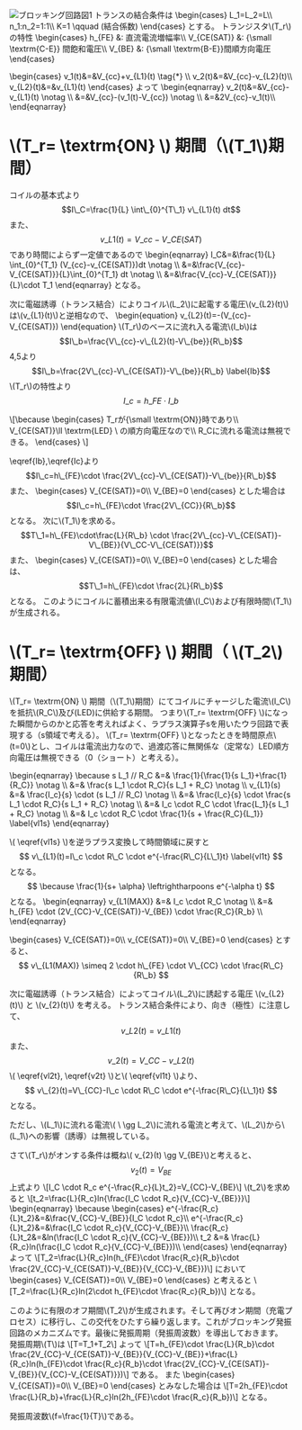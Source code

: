 ![ブロッキング回路図1](https://electronic-handicraft.work/wordpress/wp-content/uploads/2021/07/ブロッキング回路図1-1.png)
トランスの結合条件は
\begin{cases}
L\_1=L\_2=L\\\\
n\_1:n\_2=1:1\\\\
K=1 \qquad (結合係数)
\end{cases}
とする。
トランジスタ\\(T\_r\\)の特性
\begin{cases}
h\_{FE} &: 直流電流増幅率\\\\
V\_{CE(SAT)} &: {\small \textrm{C-E}} 間飽和電圧\\\\
V\_{BE} &: {\small \textrm{B-E}}間順方向電圧
\end{cases}

\begin{cases}
v\_1(t)&=&V\_{cc}+v\_{L1}(t) \tag{*} \\\\
v\_2(t)&=&V\_{cc}-v\_{L2}(t)\\\\
v\_{L2}(t)&=&v\_{L1}(t)
\end{cases}
よって
\begin{eqnarray}
v\_2(t)&=&V\_{cc}-v\_{L1}(t) \notag \\\\
&=&V\_{cc}-(v\_1(t)-V\_{cc}) \notag \\\\
&=&2V\_{cc}-v\_1(t)\\\\
\end{eqnarray}

# \\(T\_r= \textrm{ON} \\)  期間（\\(T\_1\\)期間）
コイルの基本式より
$$I\_C=\frac{1}{L} \int\_{0}^{T\_1} v\_{L1}(t) dt$$
また、
$$v\_{L1}(t)=V\_{cc}-V\_{CE(SAT)}$$
であり時間によらず一定値であるので
\begin{eqnarray}
I\_C&=&\frac{1}{L} \int\_{0}^{T\_1} (V\_{cc}-v\_{CE(SAT)})dt \notag \\\\
&=&\frac{V\_{cc}-V\_{CE(SAT)}}{L}\int\_{0}^{T\_1} dt \notag \\\\
&=&\frac{V\_{cc}-V\_{CE(SAT)}}{L}\cdot T\_1
\end{eqnarray}
となる。

次に電磁誘導（トランス結合）によりコイル\\(L\_2\\)に起電する電圧\\(v\_{L2}(t)\\)は\\(v\_{L1}(t)\\)と逆相なので、
\begin{equation}
v\_{L2}(t)=-(V\_{cc}-V\_{CE(SAT)})
\end{equation}
\\(T\_r\\)のベースに流れ入る電流\\(I\_b\\)は
$$I\_b=\frac{V\_{cc}-v\_{L2}(t)-V\_{be}}{R\_b}$$
4,5より
$$I\_b=\frac{2V\_{cc}-V\_{CE(SAT)}-V\_{be}}{R\_b} \label{Ib}$$
\\(T\_r\\)の特性より
$$I\_c=h\_{FE}\cdot I\_b \label{Ic}$$

\\[\because \begin{cases}
T\_rが{\small \textrm{ON}}時であり\\\\
V\_{CE(SAT)}\ll \textrm{LED} \\ の順方向電圧なので\\\\
R\_Cに流れる電流は無視できる。
\end{cases} \\]

\eqref{Ib},\eqref{Ic}より
$$I\_c=h\_{FE}\cdot \frac{2V\_{cc}-V\_{CE(SAT)}-V\_{be}}{R\_b}$$
また、
\begin{cases}
V\_{CE(SAT)}=0\\\\
V\_{BE}=0
\end{cases}
とした場合は
$$I\_c=h\_{FE}\cdot \frac{2V\_{CC}}{R\_b}$$
となる。
次に\\(T\_1\\)を求める。
$$T\_1=h\_{FE}\cdot\frac{L}{R\_b} \cdot \frac{2V\_{cc}-V\_{CE(SAT)}-V\_{BE}}{V\_CC-V\_{CE(SAT)}}$$
また、
\begin{cases}
V\_{CE(SAT)}=0\\\\
V\_{BE}=0
\end{cases}
とした場合は、
$$T\_1=h\_{FE}\cdot \frac{2L}{R\_b}$$
となる。
このようにコイルに蓄積出来る有限電流値\\(I\_C\\)および有限時間\\(T\_1\\)が生成される。

# \\(T\_r= \textrm{OFF} \\)  期間（ \\(T\_2\\)期間）
\\(T\_r= \textrm{ON} \\)  期間（\\(T\_1\\)期間）にてコイルにチャージした電流\\(I\_C\\)を抵抗\\(R\_C\\)及び(LED)に供給する期間。
つまり\\(T\_r= \textrm{OFF} \\)になった瞬間からのかと応答を考えればよく、ラプラス演算子sを用いたウラ回路で表現する（s領域で考える）。
\\(T\_r= \textrm{OFF} \\)となったときを時間原点\\(t=0\\)とし、コイルは電流出力なので、過渡応答に無関係な（定常な）LED順方向電圧は無視できる（0（ショート）と考える）。

\begin{eqnarray}
\because s L\_1 // R\_C &=& \frac{1}{\frac{1}{s L\_1}+\frac{1}{R\_C}} \notag \\\\
&=& \frac{s L\_1 \cdot R\_C}{s L\_1 + R\_C} \notag \\\\
v\_{L1}(s) &=& \frac{I\_c}{s} \cdot (s L\_1 // R\_C) \notag \\\\
&=& \frac{I\_c}{s} \cdot \frac{s L\_1 \cdot R\_C}{s L\_1 + R\_C} \notag \\\\
&=& I\_c \cdot R\_C \cdot \frac{L\_1}{s L\_1 + R\_C} \notag \\\\
&=& I\_c \cdot R\_C \cdot \frac{1}{s + \frac{R\_C}{L\_1}} \label{vl1s}
\end{eqnarray}

\\( \eqref{vl1s} \\)を逆ラプラス変換して時間領域に戻すと
$$ v\_{L1}(t)=I\_c \cdot R\_C \cdot e^{-\frac{R\_C}{L\_1}t} \label{vl1t} $$
となる。
$$ \because \frac{1}{s+ \alpha} \leftrightharpoons e^{-\alpha t} $$
となる。
\begin{eqnarray}
v\_{L1(MAX)} &=& I\_c \cdot R\_C \notag \\\\
&=& h\_{FE} \cdot (2V\_{CC}-V\_{CE(SAT)}-V\_{BE}) \cdot \frac{R\_C}{R\_b} \\\\
\end{eqnarray}

\begin{cases}
V\_{CE(SAT)}=0\\\\
v\_{CE(SAT)}=0\\\\
V\_{BE}=0
\end{cases}
とすると、
$$ v\_{L1(MAX)} \simeq 2 \cdot h\_{FE} \cdot V\_{CC} \cdot \frac{R\_C}{R\_b} $$

次に電磁誘導（トランス結合）によってコイル\\(L\_2\\)に誘起する電圧 \\(v\_{L2}(t)\\) と \\(v\_{2}(t)\\) を考える。
トランス結合条件により、向き（極性）に注意して、
$$ v\_{L2}(t)=v\_{L1}(t) \label{vl2t} $$
また、
$$ v\_{2}(t)=V\_{CC}-v\_{L2}(t) \label{v2t} $$
\\( \eqref{vl2t}, \eqref{v2t} \\)と\\( \eqref{vl1t} \\)より、
$$ v\_{2}(t)=V\_{CC}-I\_c \cdot R\_C \cdot e^{-\frac{R\_C}{L\_1}t} $$
となる。

ただし、\\(L_1\\)に流れる電流\\( \ \gg L_2\\)に流れる電流と考えて、\\(L_2\\)から\\(L_1\\)への影響（誘導）は無視している。


さて\\(T_r\\)がオンする条件は概ね\\( v_{2}(t) \gg V_{BE}\\)と考えると、
$$ v_{2}(t) = V_{BE} $$
上式より
\\[I_C \cdot R_c e^{-\frac{R_c}{L}t_2}=V_{CC}-V_{BE}\\]
\\(t_2\\)を求めると
\\[t_2=\frac{L}{R_c}ln\{\frac{I_C \cdot R_c}{V_{CC}-V_{BE}}\}\\]
\begin{eqnarray} \because \begin{cases}
e^{-\frac{R_c}{L}t_2}&=&\frac{V_{CC}-V_{BE}}{I_C \cdot R_c}\\\\
e^{-\frac{R_c}{L}t_2}&=&\frac{I_C \cdot R_c}{V_{CC}-V_{BE}}\\\\
\frac{R_c}{L}t_2&=&ln(\frac{I_C \cdot R_c}{V_{CC}-V_{BE}})\\\\
t_2 &=& \frac{L}{R_c}ln(\frac{I_C \cdot R_c}{V_{CC}-V_{BE}})\\\\
 \end{cases} \end{eqnarray}
よって
\\[T_2=\frac{L}{R_c}ln(h_{FE}\cdot \frac{R_c}{R_b}\cdot \frac{2V_{CC}-V_{CE(SAT)}-V_{BE}}{V_{CC}-V_{BE}})\\]
において
\begin{cases}
V_{CE(SAT)}=0\\\\
V_{BE}=0
\end{cases}
と考えると
\\[T_2=\frac{L}{R_c}ln(2\cdot h_{FE}\cdot \frac{R_c}{R_b})\\]
となる。


このように有限のオフ期間\\(T_2\\)が生成されます。そして再びオン期間（充電プロセス）に移行し、この交代をひたすら繰り返します。これがブロッキング発振回路のメカニズムです。最後に発振周期（発振周波数）を導出しておきます。
発振周期\\(T\\)は
\\[T=T_1+T_2\\]
よって
\\[T=h_{FE}\cdot \frac{L}{R_b}\cdot \frac{2V_{CC}-V_{CE(SAT)}-V_{BE}}{V_{CC}-V_{BE}}+\frac{L}{R_c}ln(h_{FE}\cdot \frac{R_c}{R_b}\cdot \frac{2V_{CC}-V_{CE(SAT)}-V_{BE}}{V_{CC}-V_{CE(SAT)}})\\]
である。
また
\begin{cases}
V_{CE(SAT)}=0\\\\
V_{BE}=0
\end{cases}
とみなした場合は
\\[T=2h_{FE}\cdot \frac{L}{R_b}+\frac{L}{R_c}ln(2h_{FE}\cdot \frac{R_c}{R_b})\\]
となる。

発振周波数\\(f=\frac{1}{T}\\)である。